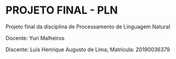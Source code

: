 # PROJETO FINAL - PLN
 Projeto final da disciplina de Processamento de Linguagem Natural

Docente: Yuri Malheiros

Discente: Luis Henrique Augusto de Lima;
Matrícula: 20190036379
